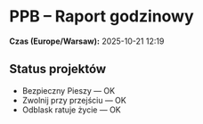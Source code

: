 # PPB – Raport godzinowy
**Czas (Europe/Warsaw):** 2025-10-21 12:19

## Status projektów
- Bezpieczny Pieszy — OK
- Zwolnij przy przejściu — OK
- Odblask ratuje życie — OK

